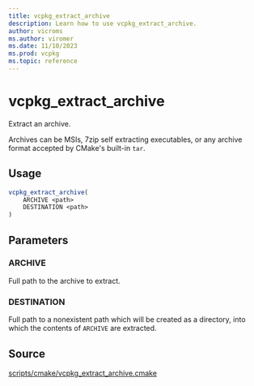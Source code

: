 ```yaml
---
title: vcpkg_extract_archive
description: Learn how to use vcpkg_extract_archive.
author: vicroms
ms.author: viromer
ms.date: 11/10/2023
ms.prod: vcpkg
ms.topic: reference
---
```

# vcpkg_extract_archive

Extract an archive.

Archives can be MSIs, 7zip self extracting executables, or any archive format accepted by CMake's
built-in `tar`.

## Usage

```cmake
vcpkg_extract_archive(
    ARCHIVE <path>
    DESTINATION <path>
)
```

## Parameters

### ARCHIVE

Full path to the archive to extract.

### DESTINATION

Full path to a nonexistent path which will be created as a directory, into which the contents of
`ARCHIVE` are extracted.

## Source

[scripts/cmake/vcpkg\_extract\_archive.cmake](https://github.com/Microsoft/vcpkg/blob/master/scripts/cmake/vcpkg_extract_archive.cmake)
